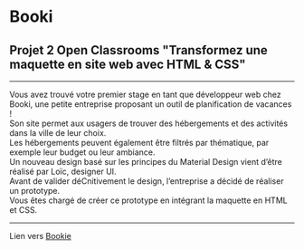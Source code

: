 # Booki
## Projet 2 Open Classrooms "Transformez une maquette en site web avec HTML & CSS"

-----------------------------------------------------------------------------------------------------------------------------------------------------------------------------------------------------------------
Vous avez trouvé votre premier stage en tant que développeur web chez Booki, une petite entreprise proposant un outil de planification de vacances !    
Son site permet aux usagers de trouver des hébergements et des activités dans la ville de leur choix.  
Les hébergements peuvent également être filtrés par thématique, par exemple leur budget ou leur ambiance.  
Un nouveau design basé sur les principes du Material Design vient d’être réalisé par Loïc, designer UI.  
Avant de valider déCnitivement le design, l’entreprise a décidé de réaliser un prototype.  
Vous êtes chargé de créer ce prototype en intégrant la maquette en HTML et CSS.  

------------------------------------------------------------------------------------------------------------------------------------------------------------------------------------------------------------------

Lien vers [Bookie](https://thkt18.github.io/Projet-2-Booki-Open-Classroom/)
